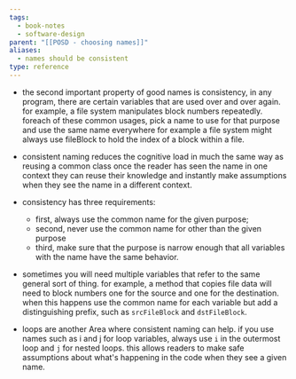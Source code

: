 ```yaml
---
tags:
  - book-notes
  - software-design
parent: "[[POSD - choosing names]]"
aliases:
  - names should be consistent
type: reference
---
```

- the second important property of good names is consistency, in any program, there are certain variables that are used over and over again. for example, a file system manipulates block numbers repeatedly. foreach of these common usages, pick a name to use for that purpose and use the same name everywhere for example a file system might always use fileBlock to hold the index of a block within a file.
- consistent naming reduces the cognitive load in much the same way as reusing a common class once the reader has seen the name in one context they can reuse their knowledge and instantly make assumptions when they see the name in a different context.
- consistency has three requirements:
	- first, always use the common name for the given purpose;
	- second, never use the common name for other than the given purpose
	- third, make sure that the purpose is narrow enough that all variables with the name have the same behavior.

- sometimes you will need multiple variables that refer to the same general sort of thing. for example, a method that copies file data will need to block numbers one for the source and one for the destination. when this happens use the common name for each variable but add a distinguishing prefix, such as `srcFileBlock` and `dstFileBlock`.
- loops are another Area where consistent naming can help. if you use names such as i and j for loop variables, always use `i` in the outermost loop and `j` for nested loops. this allows readers to make safe assumptions about what's happening in the code when they see a given name.